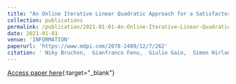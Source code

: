 ```yaml
---
title: "An Online Iterative Linear Quadratic Approach for a Satisfactory Working Point Attainment at FERMI"
collection: publications
permalink: /publication/2021-01-01-An-Online-Iterative-Linear-Quadratic-Approach-for-a-Satisfactory-Working-Point-Attainment-at-FERMI
date: 2021-01-01
venue: 'INFORMATION'
paperurl: 'https://www.mdpi.com/2078-2489/12/7/262'
citation: ' Niky Bruchon,  Gianfranco Fenu,  Giulio Gaio,  Simon Hirlander,  Marco Lonza,  Felice Andrea Pellegrino,  Erica Salvato, &quot;An Online Iterative Linear Quadratic Approach for a Satisfactory Working Point Attainment at FERMI.&quot; INFORMATION, 2021.'
---
```

[Access paper here](https://www.mdpi.com/2078-2489/12/7/262){:target="_blank"}
